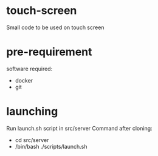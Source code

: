 # touch-screen
Small code to be used on touch screen


# pre-requirement
software required:
- docker
- git

# launching 
Run launch.sh script in src/server
Command after cloning:
- cd src/server
- /bin/bash ./scripts/launch.sh